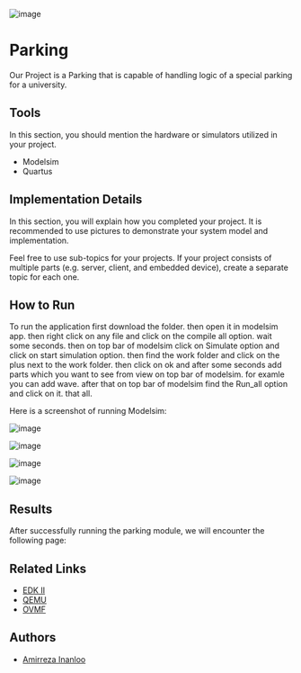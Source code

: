 
![image](https://github.com/oAmirrezao/Digital_System_Design/assets/119684561/c8c27dce-f2e6-4e59-bcb7-64462d91dfd6)




# Parking

Our Project is a Parking that is capable of handling logic of a special parking for a university.


## Tools
In this section, you should mention the hardware or simulators utilized in your project.
- Modelsim
- Quartus


## Implementation Details

In this section, you will explain how you completed your project. It is recommended to use pictures to demonstrate your system model and implementation.


Feel free to use sub-topics for your projects. If your project consists of multiple parts (e.g. server, client, and embedded device), create a separate topic for each one.

## How to Run

To run the application first download the folder. then open it in modelsim app. then right click on any file and click on the compile all option. wait some seconds. then on top bar of modelsim click on Simulate option and click on start simulation option. then find the work folder and click on the plus next to the work folder. then click on ok and after some seconds add parts which you want to see from view on top bar of modelsim. for examle you can add wave. after that on top bar of modelsim find the Run_all option and click on it. that all.

Here is a screenshot of running Modelsim:

![image](https://github.com/oAmirrezao/Digital_System_Design/assets/119684561/978f8285-1ed4-4f92-9cec-a59201c50e8d)

![image](https://github.com/oAmirrezao/Digital_System_Design/assets/119684561/9e976f68-e5c6-4f0f-bb9c-386fc6b02474)

![image](https://github.com/oAmirrezao/Digital_System_Design/assets/119684561/b75968df-bfe8-4e66-b4e5-043d7deee999)

![image](https://github.com/oAmirrezao/Digital_System_Design/assets/119684561/5e94c8ba-63f1-467c-b387-43b2d251aae1)




## Results
After successfully running the parking module, we will encounter the following page:




## Related Links
 - [EDK II](https://github.com/tianocore/edk2)
 - [QEMU](https://www.qemu.org/)
 - [OVMF](https://github.com/tianocore/tianocore.github.io/wiki/OVMF)


## Authors
- [Amirreza Inanloo](https://github.com/oAmirrezao)
